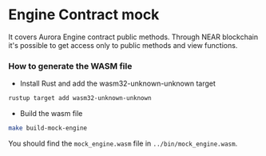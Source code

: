 # Engine Contract mock

It covers Aurora Engine contract public methods. Through NEAR 
blockchain it's possible to get access only to public methods and
view functions.


### How to generate the WASM file

- Install Rust and add the wasm32-unknown-unknown target
```bash
rustup target add wasm32-unknown-unknown 
```

- Build the wasm file
```bash
make build-mock-engine
```

You should find the `mock_engine.wasm` file in `../bin/mock_engine.wasm`.
